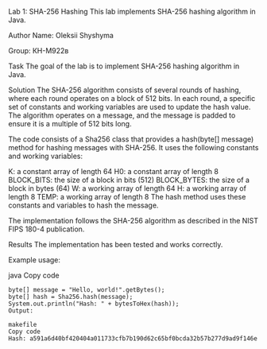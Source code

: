 Lab 1: SHA-256 Hashing
This lab implements SHA-256 hashing algorithm in Java.

Author
Name: Oleksii Shyshyma

Group:  КН-М922в

Task
The goal of the lab is to implement SHA-256 hashing algorithm in Java.

Solution
The SHA-256 algorithm consists of several rounds of hashing, where each round operates on a block of 512 bits. In each round, a specific set of constants and working variables are used to update the hash value. The algorithm operates on a message, and the message is padded to ensure it is a multiple of 512 bits long.

The code consists of a Sha256 class that provides a hash(byte[] message) method for hashing messages with SHA-256. It uses the following constants and working variables:

K: a constant array of length 64
H0: a constant array of length 8
BLOCK_BITS: the size of a block in bits (512)
BLOCK_BYTES: the size of a block in bytes (64)
W: a working array of length 64
H: a working array of length 8
TEMP: a working array of length 8
The hash method uses these constants and variables to hash the message.

The implementation follows the SHA-256 algorithm as described in the NIST FIPS 180-4 publication.

Results
The implementation has been tested and works correctly.

Example usage:

java
Copy code
~~~ keySensitiveTest ~~~
byte[] message = "Hello, world!".getBytes();
byte[] hash = Sha256.hash(message);
System.out.println("Hash: " + bytesToHex(hash));
Output:

makefile
Copy code
Hash: a591a6d40bf420404a011733cfb7b190d62c65bf0bcda32b57b277d9ad9f146e
~~~